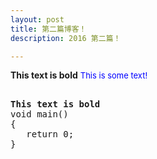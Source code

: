 ```yaml
---
layout: post
title: 第二篇博客！
description: 2016 第二篇！

---
```

<b>This text is bold</b>
<font size="2" color="blue">This is some text!</font>
<pre class="html" name="colorcode">

<b>This text is bold</b>
void main()  
{  
   return 0;  
}  

</pre>


